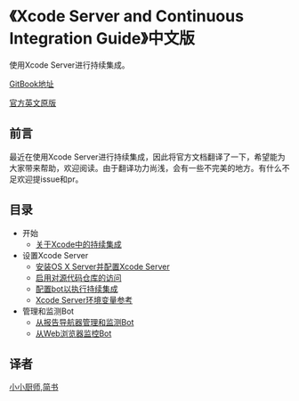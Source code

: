 # 《Xcode Server and Continuous Integration Guide》中文版

使用Xcode Server进行持续集成。

[GitBook地址](https://www.gitbook.com/book/andrewmika/-xcode-server-and-continuous-integration-guide/details)

[官方英文原版](https://developer.apple.com/library/content/documentation/IDEs/Conceptual/xcode_guide-continuous_integration/#//apple_ref/doc/uid/TP40013292-CH1-SW1)

## 前言

最近在使用Xcode Server进行持续集成，因此将官方文档翻译了一下，希望能为大家带来帮助，欢迎阅读。由于翻译功力尚浅，会有一些不完美的地方。有什么不足欢迎提issue和pr。

## 目录

* 开始
  * [关于Xcode中的持续集成](1.md)
* 设置Xcode Server
  * [安装OS X Server并配置Xcode Server](2.md)
  * [启用对源代码仓库的访问](3.md)
  * [配置bot以执行持续集成](4.md)
  * [Xcode Server环境变量参考](5.md)
* 管理和监测Bot
  * [从报告导航器管理和监测Bot](6.md)
  * [从Web浏览器监控Bot](7.md)

## 译者
[小小厨师](http://iandrew.space),[简书](http://www.jianshu.com/u/acd83aa0fb88)


